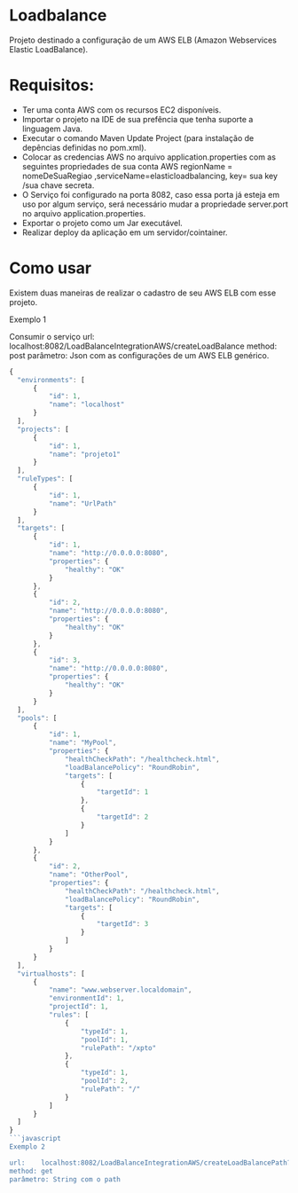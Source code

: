 # Loadbalance
Projeto destinado a configuração de um AWS ELB (Amazon Webservices Elastic LoadBalance).

# Requisitos:

<ul>
  <li>
    Ter uma conta AWS com os recursos EC2 disponíveis.
  </li>
  <li>
    Importar o projeto na IDE de sua prefência que tenha suporte a linguagem Java.
  </li>
  <li>
    Executar o comando Maven Update Project (para instalação de depências definidas no pom.xml).
  </li>
  <li>
  Colocar as credencias AWS no arquivo application.properties com as seguintes propriedades de sua conta AWS 
  regionName = nomeDeSuaRegiao ,serviceName=elasticloadbalancing, key= sua key /sua chave secreta.
  </li>

  <li>
    O Serviço foi configurado na porta 8082, caso essa porta já esteja em uso por algum serviço, será necessário mudar
    a propriedade server.port no arquivo application.properties.
  </li>
  <li>
    Exportar o projeto como um Jar executável.
  </li>
  <li>
    Realizar deploy da aplicação em um servidor/cointainer. 
  </li>
</ul>

# Como usar
Existem duas maneiras de realizar o cadastro de seu AWS ELB com esse projeto. 

Exemplo 1 

Consumir o serviço 
  url:    localhost:8082/LoadBalanceIntegrationAWS/createLoadBalance
  method: post
  parâmetro: Json com as configurações de um AWS ELB genérico.
  
  ```javascript
  {
	"environments": [
		{
			"id": 1,
			"name": "localhost"
		}
	],
	"projects": [
		{
			"id": 1,
			"name": "projeto1"
		}
	],
	"ruleTypes": [
		{
			"id": 1,
			"name": "UrlPath"
		}
	],
	"targets": [
		{
			"id": 1,
			"name": "http://0.0.0.0:8080",
			"properties": {
				"healthy": "OK"
			}
		},
		{
			"id": 2,
			"name": "http://0.0.0.0:8080",
			"properties": {
				"healthy": "OK"
			}
		},
		{
			"id": 3,
			"name": "http://0.0.0.0:8080",
			"properties": {
				"healthy": "OK"
			}
		}
	],
	"pools": [
		{
			"id": 1,
			"name": "MyPool",
			"properties": {
				"healthCheckPath": "/healthcheck.html",
				"loadBalancePolicy": "RoundRobin",
				"targets": [
					{
						"targetId": 1
					},
					{
						"targetId": 2
					}
				]
			}
		},
		{
			"id": 2,
			"name": "OtherPool",
			"properties": {
				"healthCheckPath": "/healthcheck.html",
				"loadBalancePolicy": "RoundRobin",
				"targets": [
					{
						"targetId": 3
					}
				]
			}
		}
	],
	"virtualhosts": [
		{
			"name": "www.webserver.localdomain",
			"environmentId": 1,
			"projectId": 1,
			"rules": [
				{
					"typeId": 1,
					"poolId": 1,
					"rulePath": "/xpto"
				},
				{
					"typeId": 1,
					"poolId": 2,
					"rulePath": "/"
				}
			]
		}
	]
}
```javascript
Exemplo 2

url:    localhost:8082/LoadBalanceIntegrationAWS/createLoadBalancePath?path=www.teste.com.br/config.json
method: get
parâmetro: String com o path
  
  
 

